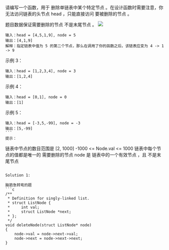 请编写一个函数，用于 删除单链表中某个特定节点 。在设计函数时需要注意，你无法访问链表的头节点 head ，只能直接访问 要被删除的节点 。

题目数据保证需要删除的节点 不是末尾节点 。
![](https://assets.leetcode.com/uploads/2020/09/01/node1.jpg)
```
输入：head = [4,5,1,9], node = 5
输出：[4,1,9]
解释：指定链表中值为 5 的第二个节点，那么在调用了你的函数之后，该链表应变为 4 -> 1 -> 9
```
示例 3：
```
输入：head = [1,2,3,4], node = 3
输出：[1,2,4]
```
示例 4：
```
输入：head = [0,1], node = 0
输出：[1]
```
示例 5：
```
输入：head = [-3,5,-99], node = -3
输出：[5,-99]
``` 
提示：
```
链表中节点的数目范围是 [2, 1000]
-1000 <= Node.val <= 1000
链表中每个节点的值都是唯一的
需要删除的节点 node 是 链表中的一个有效节点 ，且 不是末尾节点
```

Solution 1:

脑筋急转弯的题
```c
/**
 * Definition for singly-linked list.
 * struct ListNode {
 *     int val;
 *     struct ListNode *next;
 * };
 */
void deleteNode(struct ListNode* node) 
{
    node->val = node->next->val;
    node->next = node->next->next;
}
```
